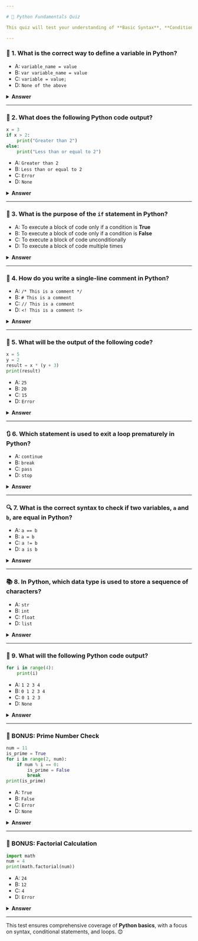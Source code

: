```yaml
---

# 📝 Python Fundamentals Quiz

This quiz will test your understanding of **Basic Syntax**, **Conditional Statements**, and **Loops** in Python. Each question includes multiple-choice options, and answers are provided with explanations. 

---
```


### 🔢 1. What is the correct way to define a variable in Python?

- A: `variable_name = value`  
- B: `var variable_name = value`  
- C: `variable = value;`  
- D: `None of the above`  

<details><summary><b>Answer</b></summary> 
<p>

#### Correct Answer -> A: `variable_name = value`  

</p>
</details>  

---

### 🔁 2. What does the following Python code output?  

```python
x = 3
if x > 2:
    print("Greater than 2")
else:
    print("Less than or equal to 2")
```  

- A: `Greater than 2`  
- B: `Less than or equal to 2`  
- C: `Error`  
- D: `None`  

<details><summary><b>Answer</b></summary>  
<p>

#### Correct Answer -> A: `Greater than 2`  

</p>
</details>  

---

### 🚦 3. What is the purpose of the `if` statement in Python?  

- A: To execute a block of code only if a condition is **True**  
- B: To execute a block of code only if a condition is **False**  
- C: To execute a block of code unconditionally  
- D: To execute a block of code multiple times  

<details><summary><b>Answer</b></summary>  
<p>

#### Correct Answer -> A: To execute a block of code only if a condition is **True**  

</p>
</details>  

---

### 💬 4. How do you write a single-line comment in Python?  

- A: `/* This is a comment */`  
- B: `# This is a comment`  
- C: `// This is a comment`  
- D: `<! This is a comment !>`  

<details><summary><b>Answer</b></summary>  
<p>

#### Correct Answer -> B: `# This is a comment`  

</p>
</details>  

---

### 🧮 5. What will be the output of the following code?  

```python
x = 5
y = 2
result = x * (y + 3)
print(result)
```  

- A: `25`  
- B: `20`  
- C: `15`  
- D: `Error`  

<details><summary><b>Answer</b></summary>  
<p>

#### Correct Answer -> A: `25`  

</p>
</details>  

---

### 🔃 6. Which statement is used to exit a loop prematurely in Python?  

- A: `continue`  
- B: `break`  
- C: `pass`  
- D: `stop`  

<details><summary><b>Answer</b></summary>  
<p>

#### Correct Answer -> B: `break`  

</p>
</details>  

---

### 🔍 7. What is the correct syntax to check if two variables, `a` and `b`, are equal in Python?  

- A: `a == b`  
- B: `a = b`  
- C: `a != b`  
- D: `a is b`  

<details><summary><b>Answer</b></summary>  
<p>

#### Correct Answer -> A: `a == b`  

</p>
</details>  

---

### 📚 8. In Python, which data type is used to store a sequence of characters?  

- A: `str`  
- B: `int`  
- C: `float`  
- D: `list`  

<details><summary><b>Answer</b></summary>  
<p>

#### Correct Answer -> A: `str`  

</p>
</details>  

---

### 🔂 9. What will the following Python code output?  

```python
for i in range(4):
    print(i)
```  

- A: `1 2 3 4`  
- B: `0 1 2 3 4`  
- C: `0 1 2 3`  
- D: `None`  

<details><summary><b>Answer</b></summary>  
<p>

#### Correct Answer -> C: `0 1 2 3`  

</p>
</details>  

---

### 🌟 BONUS: Prime Number Check  

```python
num = 11
is_prime = True
for i in range(2, num):
    if num % i == 0:
        is_prime = False
        break
print(is_prime)
```  

- A: `True`  
- B: `False`  
- C: `Error`  
- D: `None`  

<details><summary><b>Answer</b></summary>  
<p>

#### Correct Answer -> A: `True`  

</p>
</details>  

---

### 🌟 BONUS: Factorial Calculation  

```python
import math
num = 4
print(math.factorial(num))
```  

- A: `24`  
- B: `12`  
- C: `4`  
- D: `Error`  

<details><summary><b>Answer</b></summary>  
<p>

#### Correct Answer -> A: `24`  

</p>
</details>  

---

This test ensures comprehensive coverage of **Python basics**, with a focus on syntax, conditional statements, and loops. 😊
